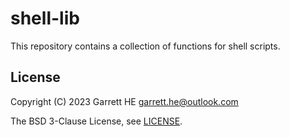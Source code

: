 # shell-lib

This repository contains a collection of functions for shell scripts.

## License

Copyright (C) 2023 Garrett HE <garrett.he@outlook.com>

The BSD 3-Clause License, see [LICENSE](./LICENSE).
